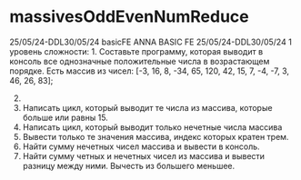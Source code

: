 # massivesOddEvenNumReduce
25/05/24-DDL30/05/24 basicFE
ANNA BASIC FE
25/05/24-DDL30/05/24
1 уровень сложности: 1. Составьте программу, которая выводит в консоль все однозначные положительные числа в возрастающем порядке. 
Есть массив из чисел: 
[-3, 16, 8, -34, 65, 120, 42, 15, 7, -4, -7, 3, 46, 26, 83];

2. 
3. Написать цикл, который выводит те числа из массива, которые больше или равны 15.
4. Написать цикл, который выводит только нечетные числа массива 
5. Вывести только те значения массива, индекс которых кратен трем.
6. Найти сумму нечетных чисел массива и вывести в консоль. 
7. Найти сумму четных и нечетных чисел из массива и вывести разницу между ними. Вычесть из большего меньшее.
